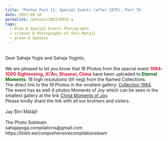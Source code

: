 ```yaml
---
title: 'Photos Post 11: Special Events (after 1975), Part 76'
date: 2023-09-10
permalink: /photos/2023/0910-a
tags:
  - blue @ Special Events Photographs
  - crimson @ Photographs of Shri Mataji
  - green @ Updates
---
```


<p>
<br>
Dear Sahaja Yogis and Sahaja Yoginīs,<br>
<br>
We are pleased to let you know that 18 Photos from the special event <font color="Crimson"><b>1984-1000 Sightseeing, Xi'An, Shaanxi, China</b></font> have been uploaded to <font color="DarkGreen"><b>Eternal Moments</b></font>: 18 high resolutions (tif-neg) from the Named Collections.<br>
The direct link to the 19 Photos in the smallest gallery: <a href="https://eternalmoments.smugmug.com/Collections/Yogi-Mahajan-Collection/1984/"> Collection 1984</a>.<br>
The event has as well 4 photos Moments of Joy which can be seen in the smallest gallery at the link <a href="https://eternalmoments.smugmug.com/Countries/China/Moments-of-Joy"> China Moments of Joy</a>.<br>
Please kindly share the link with all our brothers and sisters.<br>
<br>
Jay Śhrī Mātājī!<br>
<br>
The Photo Subteam<br>
sahajayoga.compilations@gmail.com<br>
https://linktr.ee/comprehensivecompilationsteam<br>
</p>